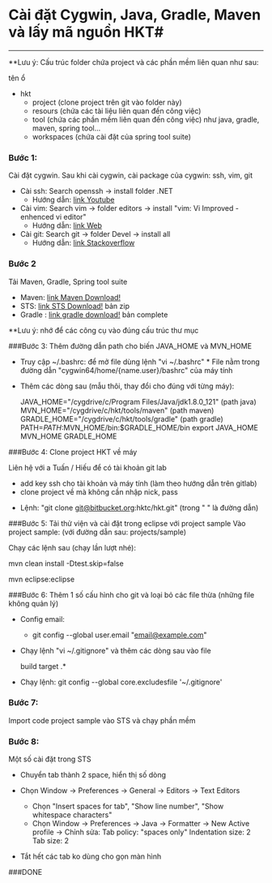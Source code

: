 # Cài đặt Cygwin, Java, Gradle, Maven và lấy mã nguồn HKT#
------------

**Lưu ý: Cấu trúc folder chứa project và các phần mềm liên quan như sau:

tên ổ 
  - hkt 
      - project (clone project trên git vào folder này)
      - resours (chứa các tài liệu liên quan đến công việc)
      - tool (chứa các phần mềm liên quan đến công việc) như java, gradle, maven, spring tool...
      - workspaces (chứa cài đặt của spring tool suite)

### Bước 1:
Cài đặt cygwin. Sau khi cài cygwin, cài package của cygwin: ssh, vim, git

* Cài ssh: Search openssh -> install folder .NET
    * Hướng dẫn: [link Youtube](https://www.youtube.com/watch?v=ISvWN5yPaHw)
* Cài vim: Search vim -> folder editors -> install "vim: Vi Improved - enhenced vi editor"
    * Hướng dẫn: [link Web](https://kiranshashi-cygwin.blogspot.com/2011/06/installing-vim-in-cygwin-part-1.html)
* Cài git: Search git  -> folder Devel -> install all
    * Hướng dẫn: [link Stackoverflow](https://stackoverflow.com/questions/15692890/running-git-through-cygwin-from-windows)
       
### Bước 2 
Tải Maven, Gradle, Spring tool suite
* Maven: [link Maven Download!](https://maven.apache.org/download.cgi?Preferred=ftp%3A%2F%2Fmirror.reverse.net%2Fpub%2Fapache%2F)
* STS: [link STS Download!](https://spring.io/tools/sts/all) bản zip
* Gradle : [link gradle download!](https://gradle.org/releases/) bản complete
        
**Lưu ý: nhớ để các công cụ vào đúng cấu trúc thư mục        

###Bước 3:
Thêm đường dẫn path cho biến JAVA_HOME và MVN_HOME
* Truy cập ~/.bashrc: để mở file dùng lệnh "vi ~/.bashrc"
        * File nằm trong đường dẫn "cygwin64/home/{name.user}/bashrc" của máy tính
* Thêm các dòng sau (mẫu thôi, thay đổi cho đúng với từng máy):

    JAVA_HOME="/cygdrive/c/Program Files/Java/jdk1.8.0_121"   (path java) 
    MVN_HOME="/cygdrive/c/hkt/tools/maven"                    (path maven)
    GRADLE_HOME="/cygdrive/c/hkt/tools/gradle"                (path gradle)
    PATH=$PATH:$MVN_HOME/bin:$GRADLE_HOME/bin
    export JAVA_HOME MVN_HOME GRADLE_HOME

###Bước 4: Clone project HKT về máy

Liên hệ với a Tuấn / Hiếu để có tài khoản git lab

- add key ssh cho tài khoản và máy tính (làm theo hướng dẫn trên gitlab)
- clone project về mà không cần nhập nick, pass

* Lệnh: "git clone git@bitbucket.org:hktc/hkt.git" (trong " " là đường dẫn)

###Bước 5: Tải thử viện và cài đặt trong eclipse với project sample
Vào project sample: (với đường dẫn sau: projects/sample)

Chạy các lệnh sau (chạy lần lượt nhé):

mvn clean install -Dtest.skip=false

mvn eclipse:eclipse
    
###Bước 6:
Thêm 1 số cấu hình cho git và loại bỏ các file thừa (những file không quản lý)

* Config email:
    * git config --global user.email "email@example.com"
* Chạy lệnh "vi ~/.gitignore" và thêm các dòng sau vào file
    
    build
    target 
    .*
    
* Chạy lệnh: git config --global core.excludesfile '~/.gitignore'
    
### Bước 7:
Import code project sample vào STS và chạy phần mềm

### Bước 8:
Một số cài đặt trong STS

* Chuyển tab thành 2 space, hiển thị số dòng

* Chọn Window -> Preferences -> General -> Editors -> Text Editors
    * Chọn "Insert spaces for tab", "Show line number", "Show whitespace characters"
    * Chọn Window -> Preferences -> Java -> Formatter -> New Active profile -> Chỉnh sửa: 
        Tab policy: "spaces only"
        Indentation size: 2
        Tab size: 2

* Tắt hết các tab ko dùng cho gọn màn hình

###DONE